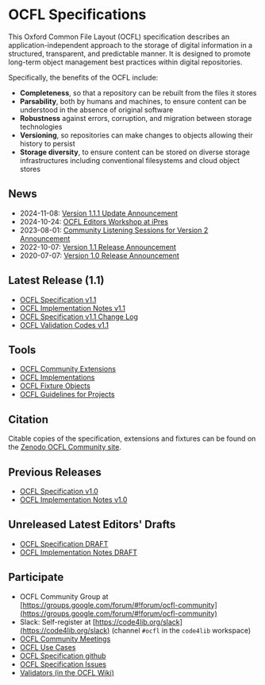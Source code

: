 # OCFL Specifications

This Oxford Common File Layout (OCFL) specification describes an application-independent approach to the storage of digital information in a structured, transparent, and predictable manner. It is designed to promote long-term object management best practices within digital repositories.

Specifically, the benefits of the OCFL include:
  * __Completeness__, so that a repository can be rebuilt from the files it stores
  * __Parsability__, both by humans and machines, to ensure content can be understood in the absence of original software
  * __Robustness__ against errors, corruption, and migration between storage technologies
  * __Versioning__, so repositories can make changes to objects allowing their history to persist
  * __Storage diversity__, to ensure content can be stored on diverse storage infrastructures including conventional filesystems and cloud object stores

## News
  * 2024-11-08: [Version 1.1.1 Update Announcement](/news/#version-111-of-the-oxford-common-file-layout-ocfl-released)
  * 2024-10-24: [OCFL Editors Workshop at iPres](/news/#ocfl-editors-workshop-at-ipres)
  * 2023-08-01: [Community Listening Sessions for Version 2 Announcement](/news/#community-listening-sessions-for-version-2-of-the-oxford-common-file-layout)
  * 2022-10-07: [Version 1.1 Release Announcement](/news/#version-11-of-the-oxford-common-file-layout-ocfl-released)
  * 2020-07-07: [Version 1.0 Release Announcement](/news/#version-10-of-the-oxford-common-file-layout-ocfl-released)

## Latest Release (1.1)

* [OCFL Specification v1.1](1.1/spec/)
* [OCFL Implementation Notes v1.1](1.1/implementation-notes/)
* [OCFL Specification v1.1 Change Log](1.1/spec/change-log.html)
* [OCFL Validation Codes v1.1](1.1/spec/validation-codes.html)

## Tools

* [OCFL Community Extensions](https://ocfl.github.io/extensions/)
* [OCFL Implementations](https://github.com/OCFL/spec/wiki/Implementations)
* [OCFL Fixture Objects](https://github.com/OCFL/fixtures)
* [OCFL Guidelines for Projects](/projects/)

## Citation

Citable copies of the specification, extensions and fixtures can be found on the
[Zenodo OCFL Community site](https://zenodo.org/communities/ocfl/records?q=&f=resource_type%3Asoftware&l=list&p=1&s=10&sort=newest).

## Previous Releases

* [OCFL Specification v1.0](1.0/spec/)
* [OCFL Implementation Notes v1.0](1.0/implementation-notes/)

## Unreleased Latest Editors' Drafts

  * [OCFL Specification DRAFT](draft/spec/)
  * [OCFL Implementation Notes DRAFT](draft/implementation-notes/)

## Participate

  * OCFL Community Group at [https://groups.google.com/forum/#!forum/ocfl-community](https://groups.google.com/forum/#!forum/ocfl-community)
  * Slack: Self-register at [https://code4lib.org/slack](https://code4lib.org/slack) (channel `#ocfl` in the `code4lib` workspace)
  * [OCFL Community Meetings](https://github.com/OCFL/spec/wiki/Community-Meetings)
  * [OCFL Use Cases](https://github.com/OCFL/Use-Cases/issues)
  * [OCFL Specification github](https://github.com/OCFL/spec)
  * [OCFL Specification Issues](https://github.com/OCFL/spec/issues)
  * [Validators (in the OCFL Wiki)](https://github.com/OCFL/spec/wiki/Implementations#validators)
